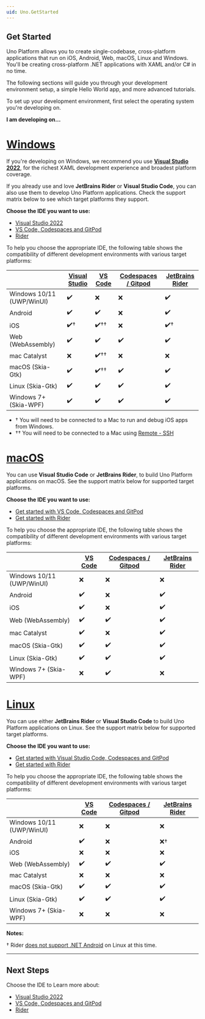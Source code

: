 ```yaml
---
uid: Uno.GetStarted
---
```


## Get Started

Uno Platform allows you to create single-codebase, cross-platform applications that run on iOS, Android, Web, macOS, Linux and Windows. You'll be creating cross-platform .NET applications with XAML and/or C# in no time. 

The following sections will guide you through your development environment setup, a simple Hello World app, and more advanced tutorials.

To set up your development environment, first select the operating system you're developing on.

**I am developing on...**

# [**Windows**](#tab/windows)

If you're developing on Windows, we recommend you use [**Visual Studio 2022**](xref:Uno.GetStarted.vs2022), for the richest XAML development experience and broadest platform coverage.

If you already use and love **JetBrains Rider** or **Visual Studio Code**, you can also use them to develop Uno Platform applications. Check the support matrix below to see which target platforms they support.

**Choose the IDE you want to use:**

 - [Visual Studio 2022](xref:Uno.GetStarted.vs2022)
 - [VS Code, Codespaces and GitPod](xref:Uno.GetStarted.vscode)
 - [Rider](xref:Uno.GetStarted.Rider)

To help you choose the appropriate IDE, the following table shows the compatibility of different development environments with various target platforms:

|                                   | [**Visual Studio**](xref:Uno.GetStarted.vs2022) | [**VS Code**](xref:Uno.GetStarted.vscode) | [**Codespaces / Gitpod**](xref:Uno.GetStarted.vscode) | [**JetBrains Rider**](xref:Uno.GetStarted.Rider) |
|-----------------------------------|-------------------------------------------------|--------------------------------------------|-------------------------------------------------------|--------------------------------------------------|
| Windows 10/11 (UWP/WinUI)         | ✔️                                              | ❌                                         | ❌                                                   | ✔️                                              |
| Android                           | ✔️                                              | ✔️                                         | ❌                                                   | ✔️                                              |
| iOS                               | ✔️†                                             | ✔️††                                       | ❌                                                   | ✔️†                                             |
| Web (WebAssembly)                 | ✔️                                              | ✔️                                         | ✔️                                                   | ✔️                                              |
| mac Catalyst                      | ❌                                              | ✔️††                                       | ❌                                                   | ❌                                              |
| macOS (Skia-Gtk)                  | ✔️                                              | ✔️††                                       | ✔️                                                   | ✔️                                              |
| Linux (Skia-Gtk)                  | ✔️                                              | ✔️                                         | ✔️                                                   | ✔️                                              |
| Windows 7+ (Skia-WPF)             | ✔️                                              | ✔️                                         | ✔️                                                   | ✔️                                              |


* † You will need to be connected to a Mac to run and debug iOS apps from Windows.
* †† You will need to be connected to a Mac using [Remote - SSH](https://marketplace.visualstudio.com/items?itemName=ms-vscode-remote.remote-ssh)

# [**macOS**](#tab/macos)

You can use **Visual Studio Code** or **JetBrains Rider**, to build Uno Platform applications on macOS. See the support matrix below for supported target platforms.

**Choose the IDE you want to use:**

 - [Get started with VS Code, Codespaces and GitPod](xref:Uno.GetStarted.vscode)
 - [Get started with Rider](xref:Uno.GetStarted.Rider)

To help you choose the appropriate IDE, the following table shows the compatibility of different development environments with various target platforms:

|                                   | [**VS Code**](xref:Uno.GetStarted.vscode) | [**Codespaces / Gitpod**](xref:Uno.GetStarted.vscode) | [**JetBrains Rider**](xref:Uno.GetStarted.Rider) |
|-----------------------------------|------------------------------------------|-------------------------------------------------------|--------------------------------------------------|
| Windows 10/11 (UWP/WinUI)         | ❌                                       | ❌                                                   | ❌                                               |
| Android                           | ✔️                                       | ❌                                                   | ✔️                                               |
| iOS                               | ✔️                                       | ❌                                                   | ✔️                                               |
| Web (WebAssembly)                 | ✔️                                       | ✔️                                                   | ✔️                                               |
| mac Catalyst                      | ✔️                                       | ❌                                                   | ✔️                                               |
| macOS (Skia-Gtk)                  | ✔️                                       | ✔️                                                   | ✔️                                               |
| Linux (Skia-Gtk)                  | ✔️                                       | ✔️                                                   | ✔️                                               |
| Windows 7+ (Skia-WPF)             | ❌                                       | ✔️                                                   | ❌                                               |


# [**Linux**](#tab/linux)

 You can use either **JetBrains Rider** or **Visual Studio Code** to build Uno Platform applications on Linux. See the support matrix below for supported target platforms.
 
**Choose the IDE you want to use:**

- [Get started with Visual Studio Code, Codespaces and GitPod](xref:Uno.GetStarted.vscode)
- [Get started with Rider](xref:Uno.GetStarted.Rider)

To help you choose the appropriate IDE, the following table shows the compatibility of different development environments with various target platforms:

|                                   | [**VS Code**](xref:Uno.GetStarted.vscode) | [**Codespaces / Gitpod**](xref:Uno.GetStarted.vscode) | [**JetBrains Rider**](xref:Uno.GetStarted.Rider) |
|-----------------------------------|------------------------------------------|-------------------------------------------------------|--------------------------------------------------|
| Windows 10/11 (UWP/WinUI)         | ❌                                        | ❌                                                     | ❌                                                |
| Android                           | ✔️                                        | ❌                                                     | ❌†                                               |
| iOS                               | ❌                                        | ❌                                                     | ❌                                                |
| Web (WebAssembly)                 | ✔️                                        | ✔️                                                     | ✔️                                                |
| mac Catalyst                      | ❌                                        | ❌                                                     | ❌                                                |
| macOS (Skia-Gtk)                  | ✔️                                        | ✔️                                                     | ✔️                                                |
| Linux (Skia-Gtk)                  | ✔️                                        | ✔️                                                     | ✔️                                                |
| Windows 7+ (Skia-WPF)             | ❌                                        | ❌                                                     | ❌                                                |


**Notes:**

† Rider [does not support .NET Android](https://rider-support.jetbrains.com/hc/en-us/articles/360000557259--Obsolete-How-to-develop-Xamarin-Android-applications-on-Linux-with-Rider) on Linux at this time.

***

## Next Steps

Choose the IDE to Learn more about:

 - [Visual Studio 2022](xref:Uno.GetStarted.vs2022)
 - [VS Code, Codespaces and GitPod](xref:Uno.GetStarted.vscode)
 - [Rider](xref:Uno.GetStarted.Rider)